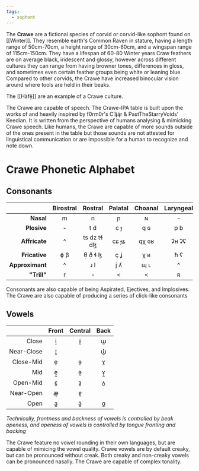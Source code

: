 ```yaml
---
tags:
  - sophont
---
```


The **Crawe** are a fictional species of corvid or corvid-like sophont found on [[Winter]]. They resemble earth's Common Raven in stature, having a length range of 50cm-70cm, a height range of 30cm-60cm, and a wingspan range of 115cm-150cm. They have a lifespan of 60-80 Winter years Craw feathers are on average black, iridescent and glossy, however across different cultures they can range from having browner tones, differences in gloss, and sometimes even certain feather groups being white or leaning blue. Compared to other corvids, the Crawe have increased binocular vision around where tools are held in their beaks.

The [[Hàfê̦]] are an example of a Crawe culture.

The Crawe are capable of speech. The Crawe-IPA table is built upon the works of and heavily inspired by f0rm0r's C’ą̂ą́r & PastTheStarryVoids' Keedian. It is written from the perspective of humans analysing & mimicking Crawe speech. Like humans, the Crawe are capable of more sounds outside of the ones present in the table but those sounds are not attested for linguistical communication or are impossible for a human to recognize and note down.

# Crawe Phonetic Alphabet

## Consonants

|                 | Birostral |   Rostral   | Palatal | Choanal | Laryngeal | Syringeal |
| --------------: | :-------: | :---------: | :-----: | :-----: | :-------: | :-------: |
|       **Nasal** |     m     |      n      |    ɲ    |    ɴ    |     -     |     <     |
|     **Plosive** |     -     |     t d     |   c ɟ   |   q ɢ   |    p b    |     ʔ     |
|   **Affricate** |     ^     | ts dz tɬ dɮ |  cɕ ɟʑ  |  qχ ɢʁ  |   ʡʜ ʡʢ   |    ʔh     |
|   **Fricative** |    ɸ β    |  θ̠ ð̠ ɬ ɮ  |   ç ʝ   |   χ ʁ   |    ħ ʕ    |     h     |
| **Approximant** |     ^     |     ɹ l     |   j ʎ   |   ɰ ʟ   |     ^     |     ^     |
|     **"Trill"** |     r     |      -      |    <    |    <    |     ʀ     |     <     |
Consonants are also capable of being Aspirated, Ejectives, and Implosives. The Crawe are also capable of producing a series of click-like consonants
## Vowels

|            | Front | Central | Back |
| ---------: | :---: | :-----: | :--: |
|      Close |  ḭ   |   ɨ̰    |  ɯ̰  |
| Near-Close |  ɪ̰   |         | ɯ̰̽  |
|  Close-Mid |  ḛ   |   ɘ̰    |  ɤ̰  |
|        Mid |  e̞̰  |   ə̰    | ɤ̞̰  |
|   Open-Mid |  ɛ̰   |   ɜ̰    |  ʌ̰  |
|  Near-Open |  æ̰   |   ɐ̰    |      |
|       Open |  a̰   |   ä̰   |  ɑ̰  |
*Technically, frontness and backness of vowels is controlled by beak openess, and openess of vowels is controlled by tongue fronting and backing*

The Crawe feature no vowel rounding in their own languages, but are capable of mimicing the vowel quality. Crawe vowels are by default creaky, but can be pronounced without creak. Both creaky and non-creaky vowels can be pronounced nasally. The Crawe are capable of complex tonality.
